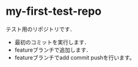 # my-first-test-repo

テスト用のリポジトリです．

- 最初のコミットを実行します．
- featureブランチで追加します．
- featureブランチでadd commit pushを行います。

